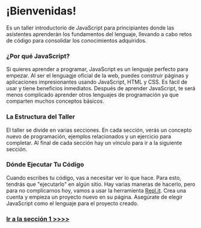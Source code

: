 # ¡Bienvenidas!

Es un taller introductorio de JavaScript para principiantes donde las asistentes aprenderán los fundamentos del lenguaje, llevando a cabo retos de código para consolidar los conocimientos adquiridos.

### ¿Por qué JavaScript?

Si quieres aprender a programar, JavaScript es un lenguaje perfecto para empezar. Al ser el lenguagje oficial de la web, puedes construir páginas y aplicaciones impresionantes usando JavaScript, HTML y CSS. Es fácil de usar y tiene beneficios inmediatos. Después de aprender JavaScript, te será menos complicado aprender otros lenguajes de programación ya que comparten muchos conceptos básicos.

### La Estructura del Taller

El taller se divide en varias secciones. En cada sección, verás un concepto nuevo de programación, ejemplos relacionados y un ejercicio para completar. Al final de cada sección hay un vínculo para ir a la siguiente sección.

### Dónde Ejecutar Tu Código

Cuando escribes tu código, vas a necesitar ver lo que hace. Para esto, tendrás que "ejecutarlo" en algún sitio. Hay varias maneras de hacerlo, pero para no complicarnos hoy, vamos a usar la herramienta [Repl.it](https://repl.it/). Crea una cuenta y empieza un proyecto nuevo en su página. Asegúrate de elegir JavaScript como el lenguaje para el proyecto creado.

### [Ir a la sección 1 >>>>](https://github.com/Fa-v/beginners-javascript-spanish/blob/master/taller/seccion-1-hola-mundo.md)
